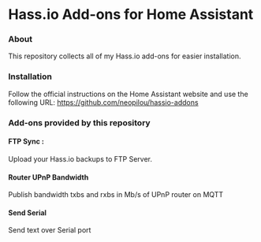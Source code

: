 # Hass.io Add-ons for Home Assistant

### About

This repository collects all of my Hass.io add-ons for easier installation.


### Installation

Follow the official instructions on the Home Assistant website and use the following URL:
https://github.com/neopilou/hassio-addons


### Add-ons provided by this repository

#### FTP Sync : 
Upload your Hass.io backups to FTP Server.

#### Router UPnP Bandwidth
Publish bandwidth txbs and rxbs in Mb/s of UPnP router on MQTT

#### Send Serial
Send text over Serial port